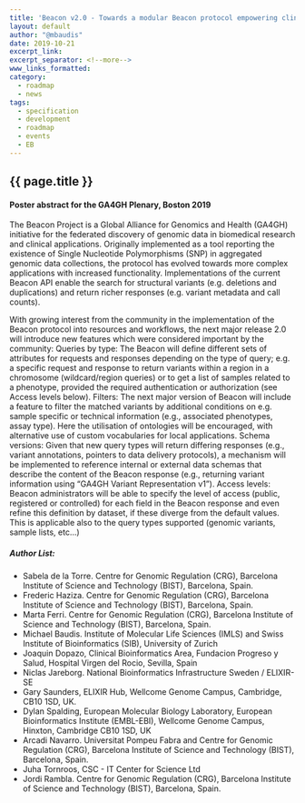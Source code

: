 ```yaml
---
title: 'Beacon v2.0 - Towards a modular Beacon protocol empowering clinical use'
layout: default
author: "@mbaudis"
date: 2019-10-21
excerpt_link:
excerpt_separator: <!--more-->
www_links_formatted:
category:
  - roadmap
  - news
tags:
  - specification
  - development
  - roadmap
  - events
  - EB
---
```


## {{ page.title }}
#### Poster abstract for the GA4GH Plenary, Boston 2019

The Beacon Project is a Global Alliance for Genomics and Health (GA4GH) 
initiative for the federated discovery of genomic data in biomedical research 
and clinical applications. Originally implemented as a tool reporting the 
existence of Single Nucleotide Polymorphisms (SNP) in aggregated genomic data 
collections, the protocol has evolved towards more complex applications with 
increased functionality. Implementations of the current Beacon API enable the 
search for structural variants (e.g. deletions and duplications) and return 
richer responses (e.g. variant metadata and call counts).

<!--more-->

With growing interest from the community in the implementation of the Beacon 
protocol into resources and workflows, the next major release 2.0 will introduce 
new features which were considered important by the community: 
Queries by type: The Beacon will define different sets of attributes for 
requests and responses depending on the type of query; e.g. a specific request 
and response to return variants within a region in a chromosome 
(wildcard/region queries) or to get a list of samples related to a phenotype, 
provided the required authentication or authorization (see Access levels below).
Filters: The next major version of Beacon will include a feature to filter the 
matched variants by additional conditions on e.g. sample specific or technical information (e.g., associated phenotypes, assay type). Here the utilisation of ontologies will be encouraged, with alternative use of custom vocabularies for local applications.
Schema versions: Given that new query types will return differing responses 
(e.g., variant annotations, pointers to data delivery protocols), a mechanism will be implemented to reference internal or external data schemas that describe the content of the Beacon response (e.g., returning variant information using “GA4GH Variant Representation v1”).
Access levels: Beacon administrators will be able to specify the level of access 
(public, registered or controlled) for each field in the Beacon response and 
even refine this definition by dataset, if these diverge from the default 
values. This is applicable also to the query types supported (genomic variants, sample lists, etc...)

##### Author List:

* Sabela de la Torre. Centre for Genomic Regulation (CRG), Barcelona Institute of Science and Technology (BIST), Barcelona, Spain.
* Frederic Haziza. Centre for Genomic Regulation (CRG), Barcelona Institute of Science and Technology (BIST), Barcelona, Spain.
* Marta Ferri. Centre for Genomic Regulation (CRG), Barcelona Institute of Science and Technology (BIST), Barcelona, Spain.
* Michael Baudis. Institute of Molecular Life Sciences (IMLS) and Swiss Institute of Bioinformatics (SIB), University of Zurich
* Joaquin Dopazo, Clinical Bioinformatics Area, Fundacion Progreso y Salud, Hospital Virgen del Rocio, Sevilla, Spain 
* Niclas Jareborg. National Bioinformatics Infrastructure Sweden / ELIXIR-SE
* Gary Saunders, ELIXIR Hub, Wellcome Genome Campus, Cambridge, CB10 1SD, UK.
* Dylan Spalding, European Molecular Biology Laboratory, European Bioinformatics Institute (EMBL-EBI), Wellcome Genome Campus, Hinxton, Cambridge CB10 1SD, UK
* Arcadi Navarro. Universitat Pompeu Fabra and Centre for Genomic Regulation (CRG), Barcelona Institute of Science and Technology (BIST), Barcelona, Spain.
* Juha Tornroos, CSC - IT Center for Science Ltd
* Jordi Rambla. Centre for Genomic Regulation (CRG), Barcelona Institute of Science and Technology (BIST), Barcelona, Spain.
